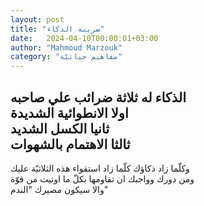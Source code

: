```yaml
---
layout: post
title: "ضريبة الذكاء"
date:   2024-04-10T00:00:01+03:00
author: "Mahmoud Marzouk"
category: "مفاهيم حياتيّة"
---
```



الذكاء له ثلاثة ضرائب علي صاحبه  
اولا الانطوائية الشديدة  
ثانيا الكسل الشديد  
ثالثا الاهتمام بالشهوات  
-  
وكلّما زاد ذكاؤك كلّما زاد استقواء هذه الثلاثيّة
عليك  
ومن دورك وواجبك ان تقاومها بكلّ ما اوتيت من قوّة  
والا سيكون مصيرك "الندم"
